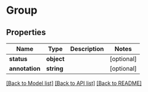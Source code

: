 # Group

## Properties
Name | Type | Description | Notes
------------ | ------------- | ------------- | -------------
**status** | **object** |  | [optional] 
**annotation** | **string** |  | [optional] 

[[Back to Model list]](../README.md#documentation-for-models) [[Back to API list]](../README.md#documentation-for-api-endpoints) [[Back to README]](../README.md)


